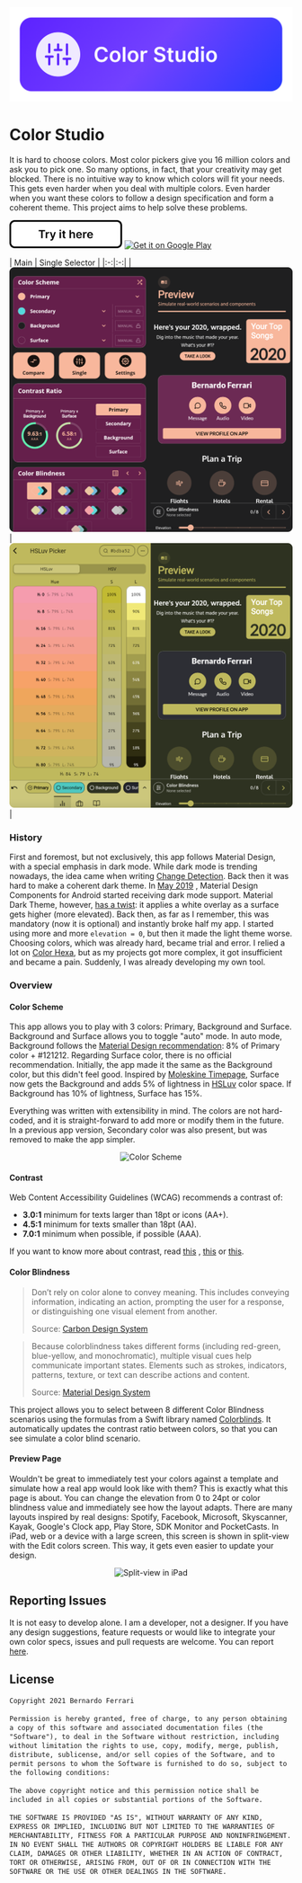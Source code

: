 ![Image of Color Studio](assets/header.png)

# Color Studio

It is hard to choose colors. Most color pickers give you 16 million colors and ask you to pick one. So many options, in
fact, that your creativity may get blocked. There is no intuitive way to know which colors will fit your needs. This
gets even harder when you deal with multiple colors. Even harder when you want these colors to follow a design
specification and form a coherent theme. This project aims to help solve these problems.

<a href="https://bernaferrari.github.io/color-studio"><img src="assets/try_here.png" height="50"/></a> [<img src="https://play.google.com/intl/en_us/badges/images/generic/en-play-badge.png" alt="Get it on Google Play" height="80">](https://play.google.com/store/apps/details?id=com.bernaferrari.colorstudio)

| Main | Single Selector | |:-:|:-:| | ![First](assets/web_0.png?raw=true)
| ![Sec](assets/web_1.png?raw=true) |

### History

First and foremost, but not exclusively, this app follows Material Design, with a special emphasis in dark mode. While
dark mode is trending nowadays, the idea came when
writing [Change Detection](https://github.com/bernaferrari/ChangeDetection). Back then it was hard to make a coherent
dark theme. In [May 2019](https://github.com/material-components/material-components-android/releases/tag/1.1.0-alpha06)
, Material Design Components for Android started receiving dark mode support. Material Dark Theme,
however, [has a twist](https://material.io/design/color/dark-theme.html#properties): it applies a white overlay as a
surface gets higher (more elevated). Back then, as far as I remember, this was mandatory (now it is optional) and
instantly broke half my app. I started using more and more `elevation = 0`, but then it made the light theme worse.
Choosing colors, which was already hard, became trial and error. I relied a lot
on [Color Hexa](https://www.colorhexa.com/), but as my projects got more complex, it got insufficient and became a pain.
Suddenly, I was already developing my own tool.

### Overview

#### Color Scheme

This app allows you to play with 3 colors: Primary, Background and Surface. Background and Surface allows you to
toggle "auto" mode. In auto mode, Background follows
the [Material Design recommendation](https://material.io/design/color/dark-theme.html#properties): 8% of Primary color +
#121212. Regarding Surface color, there is no official recommendation. Initially, the app made it the same as the
Background color, but this didn't feel good. Inspired
by [Moleskine Timepage](https://apps.apple.com/us/app/timepage/id989178902), Surface now gets the Background and adds 5%
of lightness in [HSLuv](http://www.hsluv.org/) color space. If Background has 10% of lightness, Surface has 15%.

Everything was written with extensibility in mind. The colors are not hard-coded, and it is straight-forward to add more
or modify them in the future. In a previous app version, Secondary color was also present, but was removed to make the
app simpler.

<p align="center"><img src="assets/color_scheme.jpg?raw=true" alt="Color Scheme" height="350px"></p>

#### Contrast

Web Content Accessibility Guidelines (WCAG) recommends a contrast of:

- **3.0:1** minimum for texts larger than 18pt or icons (AA+).
- **4.5:1** minimum for texts smaller than 18pt (AA).
- **7.0:1** minimum when possible, if possible (AAA).

If you want to know more about contrast, read [this](https://usecontrast.com/guide)
, [this](https://www.w3.org/TR/WCAG21/#contrast-minimum)
or [this](https://www.carbondesignsystem.com/guidelines/accessibility/color/).

#### Color Blindness

> Don’t rely on color alone to convey meaning. This includes conveying information, indicating an action, prompting the user for a response, or distinguishing one visual element from another.
>
> Source: [Carbon Design System](https://www.carbondesignsystem.com/guidelines/accessibility/color/)

> Because colorblindness takes different forms (including red-green, blue-yellow, and monochromatic), multiple visual cues help communicate important states. Elements such as strokes, indicators, patterns, texture, or text can describe actions and content.
>
> Source: [Material Design System](https://material.io/design/usability/accessibility.html#color-contrast)

This project allows you to select between 8 different Color Blindness scenarios using the formulas from a Swift library
named [Colorblinds](https://github.com/jdekock/Colorblinds). It automatically updates the contrast ratio between colors,
so that you can see simulate a color blind scenario.

#### Preview Page

Wouldn't be great to immediately test your colors against a template and simulate how a real app would look like with
them? This is exactly what this page is about. You can change the elevation from 0 to 24pt or color blindness value and
immediately see how the layout adapts. There are many layouts inspired by real designs: Spotify, Facebook, Microsoft,
Skyscanner, Kayak, Google's Clock app, Play Store, SDK Monitor and PocketCasts. In iPad, web or a device with a large
screen, this screen is shown in split-view with the Edit colors screen. This way, it gets even easier to update your
design.

<p align="center"><img src="assets/preview_purple.PNG?raw=true" alt="Split-view in iPad" height="350px"></p>

## Reporting Issues

It is not easy to develop alone. I am a developer, not a designer. If you have any design suggestions, feature requests
or would like to integrate your own color specs, issues and pull requests are welcome. You can
report [here](https://github.com/bernaferrari/color-studio/issues).

## License

    Copyright 2021 Bernardo Ferrari

    Permission is hereby granted, free of charge, to any person obtaining a copy of this software and associated documentation files (the "Software"), to deal in the Software without restriction, including without limitation the rights to use, copy, modify, merge, publish, distribute, sublicense, and/or sell copies of the Software, and to permit persons to whom the Software is furnished to do so, subject to the following conditions:

    The above copyright notice and this permission notice shall be included in all copies or substantial portions of the Software.

    THE SOFTWARE IS PROVIDED "AS IS", WITHOUT WARRANTY OF ANY KIND, EXPRESS OR IMPLIED, INCLUDING BUT NOT LIMITED TO THE WARRANTIES OF MERCHANTABILITY, FITNESS FOR A PARTICULAR PURPOSE AND NONINFRINGEMENT. IN NO EVENT SHALL THE AUTHORS OR COPYRIGHT HOLDERS BE LIABLE FOR ANY CLAIM, DAMAGES OR OTHER LIABILITY, WHETHER IN AN ACTION OF CONTRACT, TORT OR OTHERWISE, ARISING FROM, OUT OF OR IN CONNECTION WITH THE SOFTWARE OR THE USE OR OTHER DEALINGS IN THE SOFTWARE.